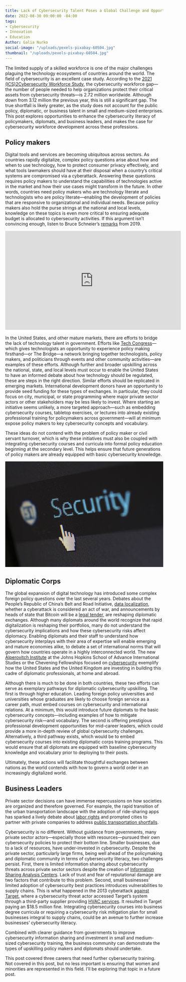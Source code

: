 ```yaml
---
title: Lack of Cybersecurity Talent Poses a Global Challenge and Opportunity
date: 2022-08-30 09:00:00 -04:00
tags:
- Cybersecurity
- Innovation
- Education
Author: Galia Nurko
social-image: "/uploads/pexels-pixabay-60504.jpg"
thumbnail: "/uploads/pexels-pixabay-60504.jpg"
---
```


The limited supply of a skilled workforce is one of the major challenges plaguing the technology ecosystems of countries around the world. The field of cybersecurity is an excellent case study. According to the [2021 (ICS)2Cybersecurity Workforce Study](https://www.isc2.org/-/media/ISC2/Research/2021/ISC2-Cybersecurity-Workforce-Study-2021.ashx), the cybersecurity workforce gap—the number of people needed to help organizations protect their critical assets from cybersecurity threats—is 2.72 million worldwide. Although down from 3.12 million the previous year, this is still a significant gap. The true shortfall is likely greater, as the study does not account for the public policy, diplomatic, or business talent in small and medium-sized enterprises. This post explores opportunities to enhance the cybersecurity literacy of policymakers, diplomats, and business leaders, and makes the case for cybersecurity workforce development across these professions.

<!--more-->

## Policy makers

Digital tools and services are becoming ubiquitous across sectors. As countries rapidly digitalize, complex policy questions arise about how and when to use technology, how to protect consumer privacy effectively, and what tools lawmakers should have at their disposal when a country’s critical systems are compromised via a cyberattack. Answering these questions requires policy makers to understand the capabilities of technologies active in the market and how their use cases might transform in the future. In other words, countries need policy makers who are technology literate and technologists who are policy literate—enabling the development of policies that are responsive to organizational and individual needs. Because policy makers also hold the purse strings at the national and local levels, knowledge on these topics is even more critical to ensuring adequate budget is allocated to cybersecurity activities. If this argument isn’t convincing enough, listen to Bruce Schneier’s [remarks](https://www.schneier.com/blog/about/) from 2019.

<iframe class="video" width="560" height="315" src="https://www.youtube.com/embed/U2jn4pXDZn0" title="YouTube video player" frameborder="0" allow="accelerometer; autoplay; clipboard-write; encrypted-media; gyroscope; picture-in-picture" allowfullscreen></iframe>

In the United States, and other mature markets, there are efforts to bridge the lack of technology talent in government. Efforts like [Tech Congress](https://www.techcongress.io/)—which gives technologists an opportunity to experience policy making firsthand—or The Bridge—a network bringing together technologists, policy makers, and politicians through events and other community activities—are examples of these efforts. Although further and broader upskilling across the national, state, and local levels must occur to enable the United States to have an informed debate about how technology should be regulated, these are steps in the right direction. Similar efforts should be replicated in emerging markets. International development donors have an opportunity to provide seed funding for these types of exchanges. In particular, they could focus on city, municipal, or state programming where major private sector actors or other stakeholders may be less likely to invest. Where starting an initiative seems unlikely, a more targeted approach—such as embedding cybersecurity courses, tabletop exercises, or lectures into already existing professional training for policymakers across government—will at minimum expose policy makers to key cybersecurity concepts and vocabulary.

These ideas do not contend with the problem of policy maker or civil servant turnover, which is why these initiatives must also be coupled with integrating cybersecurity courses and curricula into formal policy education beginning at the secondary level. This helps ensure that future generations of policy makers are already equipped with basic cybersecurity knowledge.

![pexels-pixabay-60504.jpg](/uploads/pexels-pixabay-60504.jpg)

## Diplomatic Corps

The global expansion of digital technology has introduced some complex foreign policy questions over the last several years. Debates about the People’s Republic of China’s Belt and Road Initiative, [data localization](https://www.csis.org/analysis/real-national-security-concerns-over-data-localization), whether a cyberattack is considered an act of war, and announcements by heads of state that Bitcoin will be a [legal tender](https://www.trade.gov/market-intelligence/el-salvador-adopts-bitcoin-legal-tender), are reshaping diplomatic exchanges. Although many diplomats around the world recognize that rapid digitalization is reshaping their portfolios, many do not understand the cybersecurity implications and how these cybersecurity risks affect diplomacy. Enabling diplomats and their staff to understand how cybersecurity interplays with their area of expertise will enable emerging and mature economies alike, to debate a set of international norms that will govern how countries operate in a highly interconnected world. The new [Alperovitch Institute](https://alperovitch.sais.jhu.edu/) at the Johns Hopkins School of Advance International Studies or the Chevening Fellowships focused on [cybersecurity](https://www.chevening.org/fellowship/wbcs/) exemplify how the United States and the United Kingdom are investing in building this cadre of diplomatic professionals, at home and abroad.

Although there is much to be done in both countries, these two efforts can serve as exemplary pathways for diplomatic cybersecurity upskilling. The first is through higher education. Leading foreign policy universities and universities whose graduates are likely to choose foreign service as a career path, must embed courses on cybersecurity and international relations. At a minimum, this would introduce future diplomats to the basic cybersecurity concepts—including examples of how to mitigate cybersecurity risk—and vocabulary. The second is offering prestigious professional development opportunities for mid-career leaders, which could provide a more in-depth review of global cybersecurity challenges. Alternatively, a third pathway exists, which would be to embed cybersecurity courses into existing diplomatic corps training programs. This would ensure that all diplomats are equipped with baseline cybersecurity knowledge and vocabulary prior to deploying to their posts.

Ultimately, these actions will facilitate thoughtful exchanges between nations as the world contends with how to govern a world order in an increasingly digitalized world.

## Business Leaders

Private sector decisions can have immense repercussions on how societies are organized and therefore governed. For example, the rapid transition of the urban transportation landscape with the adoption of ride-sharing apps has sparked a lively debate about [labor rights](https://www.nytimes.com/2019/06/29/business/economy/uber-lyft-drivers-unions.html) and prompted cities to partner with private companies to address [public transportation shortfalls](https://datasmart.ash.harvard.edu/news/article/how-cities-are-integrating-rideshare-and-public-transportation-978).

Cybersecurity is no different. Without guidance from governments, many private sector actors—especially those with resources—pursued their own cybersecurity policies to protect their bottom line. Smaller businesses, due to a lack of resources, have under-invested in cybersecurity. Despite the private sector, particularly large firms, being well ahead of the policymaking and diplomatic community in terms of cybersecurity literacy, two challenges persist. First, there is limited information sharing about cybersecurity threats across private sector sectors despite the creation of [Information Sharing Analysis Centers](https://www.cisecurity.org/isac). Lack of trust and fear of reputational damage are two factors that contribute to this problem. Second, small businesses’ limited adoption of cybersecurity best practices introduces vulnerabilities to supply chains. This is what happened in the 2013 cyberattack [against Target](https://www.nbcnews.com/business/business-news/target-settles-2013-hacked-customer-data-breach-18-5-million-n764031), where a cybersecurity threat actor accessed Target’s system through a third-party supplier providing [HVAC services](https://www.crowdstrike.com/cybersecurity-101/cyberattacks/supply-chain-attacks/). It resulted in Target paying an $18.5 million fine. Integrating cybersecurity courses into business degree curricula or requiring a cybersecurity risk mitigation plan for small businesses integral to supply chains, could be an avenue to further increase businesses’ cybersecurity literacy.

Combined with clearer guidance from governments to improve cybersecurity information sharing and investment in small and medium-sized cybersecurity training, the business community can demonstrate the types of upskilling policy makers and diplomats should undertake.

This post covered three careers that need further cybersecurity training. Not covered in this post, but no less important is ensuring that women and minorities are represented in this field. I’ll be exploring that topic in a future post.